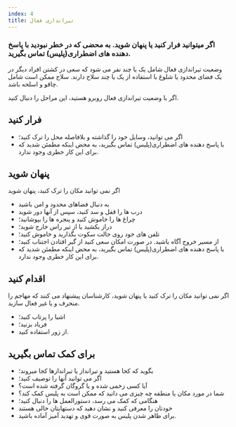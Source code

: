 ```yaml
---
index: 4
title: تیراندازی فعال
---
```

### اگر میتوانید فرار کنید یا پنهان شوید. به محضی که در خطر نبودید با پاسخ دهنده های اضطراری(پلیس) تماس بگیرید.

وضعیت تیراندازی فعال شامل یک یا چند نفر می شود که سعی در کشتن افراد دیگر در یک فضای محدود یا شلوغ با استفاده از یک یا چند سلاح دارند. سلاح ممکن است شامل چاقو و اسلحه باشد.

اگر با وضعیت تیراندازی فعال روبرو هستید، این مراحل را دنبال کنید.

## فرار کنید

* اگر می توانید، وسایل خود را گذاشته و بلافاصله محل را ترک کنید؛
* با پاسخ دهنده های اضطراری(پلیس) تماس بگیرید، به محض اینکه مطمئن شدید که برای این کار خطری وجود ندارد.

## پنهان شوید

اگر نمی توانید مکان را ترک کنید، پنهان شوید

* به دنبال فضاهای محدود و امن باشید
* درب ها را قفل و سد کنید، سپس از آنها دور شوید
* چراغ ها را خاموش کنید و پنجره ها را بپوشانید؛
* دراز بکشید یا از تیر راس خارج شوید؛
* تلفن های خود روی حالت سکوت بگذارید و خاموش کنید؛
* از مسیر خروج آگاه باشید. در صورت امکان سعی کنید از گیر افتادن اجتناب کنید؛
* با پاسخ دهنده های اضطراری(پلیس) تماس بگیرید، به محض اینکه مطمئن شدید که برای این کار خطری وجود ندارد.

## اقدام کنید

اگر نمی توانید مکان را ترک کنید یا پنهان شوید، کارشناسان پیشنهاد می کنند که مهاجم را منحرف و یا غیر فعال سازید.

* اشیا را پرتاب کنید؛
* فریاد بزنید؛
*  از زور استفاده کنید.

## برای کمک تماس بگیرید

* بگوید که کجا هستید و تیرانداز یا تیراندازها کجا میروند؛
* اگر می توانید آنها را توصیف کنید؛
* آیا کسی زخمی شده و یا گروگان گرفته شده است؟
* شما در مورد مکان یا منطقه چه چیزی می دانید که ممکن است به پلیس کمک کند؟
* هنگامی که کمک می رسد، دستورالعمل ها را دنبال کنید؛
* خودتان را معرفی کنید و نشان دهید که دستهایتان خالی هستند
* برای ظاهر شدن پلیس به صورت قوی و تهدید آمیز آماده باشید.